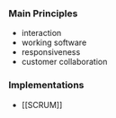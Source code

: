 ### Main Principles
- interaction
- working software
- responsiveness
- customer collaboration

### Implementations
- [[SCRUM]]